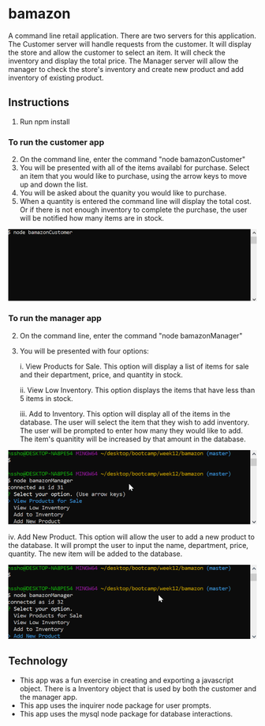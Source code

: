# bamazon
A command line retail application. There are two servers for this application. The Customer server will handle requests from the customer. It will display the store and allow the customer to select an item. It will check the inventory and display the total price. The Manager server will allow the manager to check the store's inventory and create new product and add inventory of existing product.

## Instructions
1. Run npm install 
### To run the customer app
2. On the command line, enter the command "node bamazonCustomer"
3. You will be presented with all of the items availabl for purchase. Select an item that you would like to purchase, using the arrow keys to move up and down the list.
4. You will be asked about the quanity you would like to purchase.
5. When a quantity is entered the command line will display the total cost. Or if there is not enough inventory to complete the purchase, the user will be notified how many items are in stock.

  
![](./customer_run.gif)  
  

### To run the manager app
2. On the command line, enter the command "node bamazonManager"  
3. You will be presented with four options:

   i. View Products for Sale. This option will display a list of items for sale and their department, price, and quantity in stock.  

   ii. View Low Inventory. This option displays the items that have less than 5 items in stock.  

   iii. Add to Inventory. This option will display all of the items in the database. The user will select the item that they wish to add inventory. The user will be prompted to enter how many they would like to add. The item's quanitity will be increased by that amount in the database.  



![](./add_run.gif)

  

   iv. Add New Product. This option will allow the user to add a new product to the database. It will prompt the user to input the name, department,  price, quantity. The new item will be added to the database.  



![](./new_run.gif)

  
    
## Technology
* This app was a fun exercise in creating and exporting a javascript object. There is a Inventory object that is used by both the customer and the manager app.
* This app uses the inquirer node package for user prompts.
* This app uses the mysql node package for database interactions.


